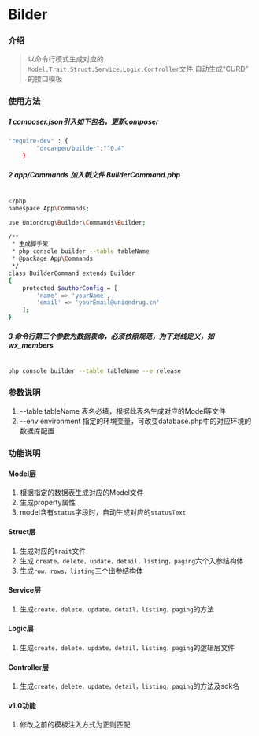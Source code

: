 # Bilder
### 介绍
> 以命令行模式生成对应的 `Model,Trait,Struct,Service,Logic,Controller`文件,自动生成“CURD”
的接口模板



### 使用方法
##### 1 composer.json引入如下包名，更新composer

```bash
"require-dev" : {
        "drcarpen/builder":"^0.4"
    }
```
#####  2 app/Commands 加入新文件 BuilderCommand.php
```bash

<?php
namespace App\Commands;

use Uniondrug\Builder\Commands\Builder;

/**
 * 生成脚手架
 * php console builder --table tableName
 * @package App\Commands
 */
class BuilderCommand extends Builder
{
    protected $authorConfig = [
        'name' => 'yourName',
        'email' => 'yourEmail@uniondrug.cn'
    ];
}

```

##### 3 命令行第三个参数为数据表命，必须依照规范，为下划线定义，如 wx_members

```bash

php console builder --table tableName --e release

```

### 参数说明

1. --table tableName 表名必填，根据此表名生成对应的Model等文件
1. --env     environment 指定的环境变量，可改变database.php中的对应环境的数据库配置

### 功能说明

####  Model层
1. 根据指定的数据表生成对应的Model文件
1. 生成property属性
1. model含有`status`字段时，自动生成对应的`statusText`

#### Struct层
1. 生成对应的`trait`文件
1. 生成 `create，delete，update，detail，listing，paging`六个入参结构体
1. 生成`row，rows，listing`三个出参结构体

#### Service层
1. 生成`create，delete，update，detail，listing，paging`的方法

#### Logic层
1. 生成`create，delete，update，detail，listing，paging`的逻辑层文件

#### Controller层
1. 生成`create，delete，update，detail，listing，paging`的方法及sdk名


#### v1.0功能
1. 修改之前的模板注入方式为正则匹配


